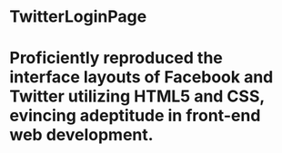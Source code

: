 # TwitterLoginPage

# Proficiently reproduced the interface layouts of Facebook and Twitter utilizing HTML5 and CSS, evincing adeptitude in front-end web development.
